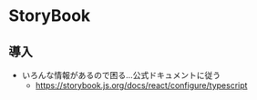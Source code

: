 # StoryBook

## 導入

- いろんな情報があるので困る…公式ドキュメントに従う
  - https://storybook.js.org/docs/react/configure/typescript

